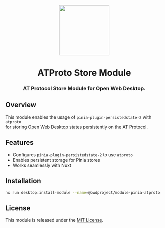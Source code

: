 <p align="center">
  <img width="160" height="160" src="https://avatars.githubusercontent.com/u/201536780?s=160&v=4" />
</p>
<h1 align="center">ATProto Store Module</h1>
<h3 align="center">
  AT Protocol Store Module for Open Web Desktop.
</h3>

## Overview

This module enables the usage of `pinia-plugin-persistedstate-2` with `atproto`  
for storing Open Web Desktop states persistently on the AT Protocol.

## Features
- Configures `pinia-plugin-persistedstate-2` to use `atproto`
- Enables persistent storage for Pinia stores
- Works seamlessly with Nuxt

## Installation

```bash
nx run desktop:install-module --name=@owdproject/module-pinia-atproto
```

## License

This module is released under the [MIT License](LICENSE).
